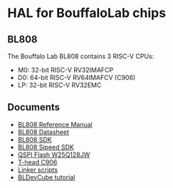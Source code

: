 # HAL for BouffaloLab chips

## BL808
The Bouffalo Lab BL808 contains 3 RISC-V CPUs:
- M0: 32-bit RISC-V RV32IMAFCP
- D0: 64-bit RISC-V RV64IMAFCV (C906)
- LP: 32-bit RISC-V RV32EMC

## Documents
- [BL808 Reference Manual](https://raw.githubusercontent.com/bouffalolab/bl_docs/main/BL808_RM/en/BL808_RM_1.1_en.pdf)
- [BL808 Datasheet](https://raw.githubusercontent.com/bouffalolab/bl_docs/main/BL808_DS/en/BL808_DS_1.2_en.pdf)
- [BL808 SDK](https://github.com/bouffalolab/bl_mcu_sdk)
- [BL808 Sipeed SDK](https://github.com/sipeed/M1s_BL808_SDK)
- [QSPI Flash W25Q128JW](https://www.winbond.com/hq/product/code-storage-flash-memory/serial-nor-flash/?__locale=en&partNo=W25Q128JW)
- [T-head C906](https://github.com/T-head-Semi/openc906)
- [Linker scripts](https://users.informatik.haw-hamburg.de/~krabat/FH-Labor/gnupro/5_GNUPro_Utilities/c_Using_LD/ldLinker_scripts.html)
- [BLDevCube tutorial](https://bl-mcu-sdk.readthedocs.io/zh_CN/latest/get_started/devcube.html)
